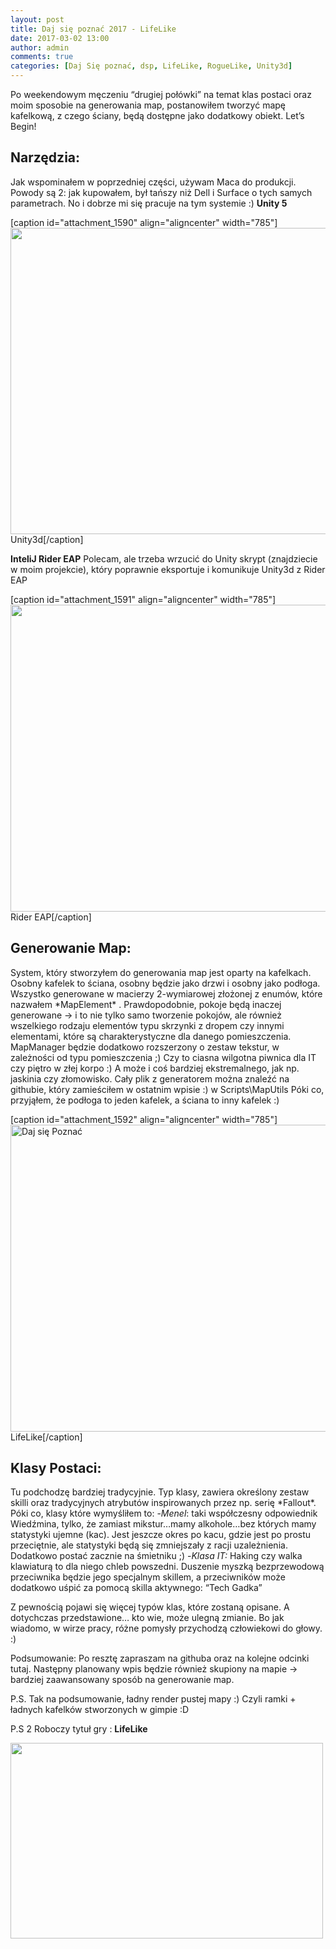 ```yaml
---
layout: post
title: Daj się poznać 2017 - LifeLike
date: 2017-03-02 13:00
author: admin
comments: true
categories: [Daj Się poznać, dsp, LifeLike, RogueLike, Unity3d]
---
```

Po weekendowym męczeniu “drugiej połówki” na temat klas postaci oraz moim sposobie na generowania map, postanowiłem tworzyć mapę kafelkową, z czego ściany, będą dostępne jako dodatkowy obiekt.
Let’s Begin!

<!--more-->
<h2>Narzędzia:</h2>
Jak wspominałem w poprzedniej części, używam Maca do produkcji. Powody są 2: jak kupowałem, był tańszy niż Dell i Surface o tych samych parametrach. No i dobrze mi się pracuje na tym systemie :)
<strong>Unity 5</strong>

[caption id="attachment_1590" align="aligncenter" width="785"]<a href="http://szymonmotyka.pl/wp-content/uploads/2017/02/Screen-Shot-2017-02-19-at-21.41.22.png"><img class="size-large wp-image-1590" src="http://szymonmotyka.pl/wp-content/uploads/2017/02/Screen-Shot-2017-02-19-at-21.41.22-785x490.png" alt="" width="785" height="490" /></a> Unity3d[/caption]

<strong>InteliJ Rider EAP</strong>
Polecam, ale trzeba wrzucić do Unity skrypt (znajdziecie w moim projekcie), który poprawnie eksportuje i komunikuje Unity3d z Rider EAP

[caption id="attachment_1591" align="aligncenter" width="785"]<a href="http://szymonmotyka.pl/wp-content/uploads/2017/02/Screen-Shot-2017-02-19-at-21.41.31.png"><img class="size-large wp-image-1591" src="http://szymonmotyka.pl/wp-content/uploads/2017/02/Screen-Shot-2017-02-19-at-21.41.31-785x491.png" alt="" width="785" height="491" /></a> Rider EAP[/caption]
<h2>Generowanie Map:</h2>
System, który stworzyłem do generowania map jest oparty na kafelkach. Osobny kafelek to ściana, osobny będzie jako drzwi i osobny jako podłoga. Wszystko generowane w macierzy 2-wymiarowej złożonej z enumów, które nazwałem *MapElement* . Prawdopodobnie, pokoje będą inaczej generowane -&gt; i to nie tylko samo tworzenie pokojów, ale również wszelkiego rodzaju elementów typu skrzynki z dropem czy innymi elementami, które są charakterystyczne dla danego pomieszczenia.
MapManager będzie dodatkowo rozszerzony o zestaw tekstur, w zależności od typu pomieszczenia ;) Czy to ciasna wilgotna piwnica dla IT czy piętro w złej korpo :) A może i coś bardziej ekstremalnego, jak np. jaskinia czy złomowisko.
Cały plik z generatorem można znaleźć na githubie, który zamieściłem w ostatnim wpisie :) w Scripts\MapUtils
Póki co, przyjąłem, że podłoga to jeden kafelek, a ściana to inny kafelek :)

[caption id="attachment_1592" align="aligncenter" width="785"]<a href="http://szymonmotyka.pl/wp-content/uploads/2017/02/Screen-Shot-2017-02-19-at-23.28.40.png"><img class="size-large wp-image-1592" src="http://szymonmotyka.pl/wp-content/uploads/2017/02/Screen-Shot-2017-02-19-at-23.28.40-785x491.png" alt="Daj się Poznać" width="785" height="491" /></a> LifeLike[/caption]
<h2>Klasy Postaci:</h2>
Tu podchodzę bardziej tradycyjnie. Typ klasy, zawiera określony zestaw skilli oraz tradycyjnych atrybutów inspirowanych przez np. serię *Fallout*. Póki co, klasy które wymyśliłem to:
-<em>Menel</em>: taki współczesny odpowiednik Wiedźmina, tylko, że zamiast mikstur…mamy alkohole…bez których mamy statystyki ujemne (kac). Jest jeszcze okres po kacu, gdzie jest po prostu przeciętnie, ale statystyki będą się zmniejszały z racji uzależnienia. Dodatkowo postać zacznie na śmietniku ;)
-<em>Klasa IT:</em> Haking czy walka klawiaturą to dla niego chleb powszedni. Duszenie myszką bezprzewodową przeciwnika będzie jego specjalnym skillem, a przeciwników może dodatkowo uśpić za pomocą skilla aktywnego: “Tech Gadka”

Z pewnością pojawi się więcej typów klas, które zostaną opisane. A dotychczas przedstawione… kto wie, może ulegną zmianie. Bo jak wiadomo, w wirze pracy, różne pomysły przychodzą człowiekowi do głowy. :)

Podsumowanie:
Po resztę zapraszam na githuba oraz na kolejne odcinki tutaj. Następny planowany wpis będzie również skupiony na mapie -&gt; bardziej zaawansowany sposób na generowanie map.

P.S. Tak na podsumowanie, ładny render pustej mapy :) Czyli ramki + ładnych kafelków stworzonych w gimpie :D

P.S 2 Roboczy tytuł gry : <strong>LifeLike </strong>

<a href="http://szymonmotyka.pl/wp-content/uploads/2017/02/giphy.gif"><img class="aligncenter size-full wp-image-1593" src="http://szymonmotyka.pl/wp-content/uploads/2017/02/giphy.gif" alt="" width="500" height="313" /></a>
